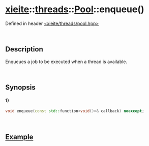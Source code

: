 # [xieite](../../../../../xieite.md)\:\:[threads](../../../../../threads.md)\:\:[Pool](../../../pool.md)\:\:enqueue\(\)
Defined in header [<xieite/threads/pool.hpp>](../../../../../../include/xieite/threads/pool.hpp)

&nbsp;

## Description
Enqueues a job to be executed when a thread is available.

&nbsp;

## Synopsis
#### 1)
```cpp
void enqueue(const std::function<void()>& callback) noexcept;
```

&nbsp;

## [Example](../../../pool.md#Example)
